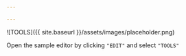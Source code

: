 ```yaml
---

---
```


![TOOLS]({{ site.baseurl }}/assets/images/placeholder.png)

Open the sample editor by clicking `"EDIT"` and select `"TOOLS"`
